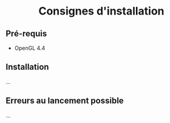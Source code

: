 <dl> <h1 align="center"> Consignes d'installation </h1> </dl>

## Pré-requis
- OpenGL 4.4

## Installation
...

## Erreurs au lancement possible
...
